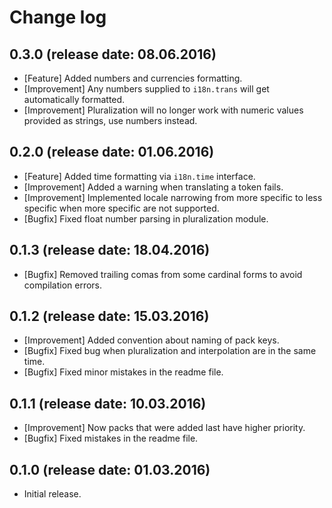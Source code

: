 # Change log

## 0.3.0 (release date: 08.06.2016)
* [Feature] Added numbers and currencies formatting.
* [Improvement] Any numbers supplied to `i18n.trans` will get automatically formatted.
* [Improvement] Pluralization will no longer work with numeric values provided as strings, use numbers instead.

## 0.2.0 (release date: 01.06.2016)
* [Feature] Added time formatting via `i18n.time` interface.
* [Improvement] Added a warning when translating a token fails.
* [Improvement] Implemented locale narrowing from more specific to less specific when more specific are not supported.
* [Bugfix] Fixed float number parsing in pluralization module.

## 0.1.3 (release date: 18.04.2016)
* [Bugfix] Removed trailing comas from some cardinal forms to avoid compilation errors.

## 0.1.2 (release date: 15.03.2016)
* [Improvement] Added convention about naming of pack keys.
* [Bugfix] Fixed bug when pluralization and interpolation are in the same time.
* [Bugfix] Fixed minor mistakes in the readme file.

## 0.1.1 (release date: 10.03.2016)
* [Improvement] Now packs that were added last have higher priority.
* [Bugfix] Fixed mistakes in the readme file.

## 0.1.0 (release date: 01.03.2016)
* Initial release.
